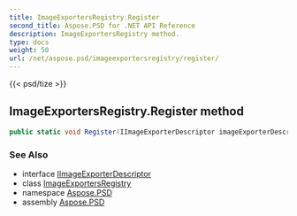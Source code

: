 ```yaml
---
title: ImageExportersRegistry.Register
second_title: Aspose.PSD for .NET API Reference
description: ImageExportersRegistry method. 
type: docs
weight: 50
url: /net/aspose.psd/imageexportersregistry/register/
---
```

{{< psd/tize >}}
## ImageExportersRegistry.Register method

```csharp
public static void Register(IImageExporterDescriptor imageExporterDescriptor)
```

### See Also

* interface [IImageExporterDescriptor](../../iimageexporterdescriptor/)
* class [ImageExportersRegistry](../)
* namespace [Aspose.PSD](../../imageexportersregistry/)
* assembly [Aspose.PSD](../../../)


